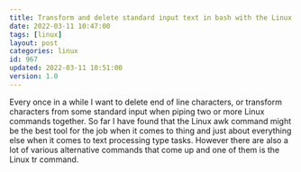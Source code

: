 ```yaml
---
title: Transform and delete standard input text in bash with the Linux tr command
date: 2022-03-11 10:47:00
tags: [linux]
layout: post
categories: linux
id: 967
updated: 2022-03-11 10:51:00
version: 1.0
---
```


Every once in a while I want to delete end of line characters, or transform characters from some standard input when piping two or more Linux commands together. So far I have found that the Linux awk command might be the best tool for the job when it comes to thing and just about everything else when it comes to text processing type tasks. However there are also a lot of various alternative commands that come up and one of them is the Linux tr command.

<!-- more -->
